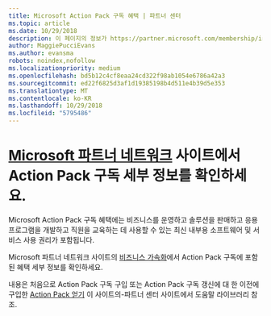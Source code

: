 ```yaml
---
title: Microsoft Action Pack 구독 혜택 | 파트너 센터
ms.topic: article
ms.date: 10/29/2018
description: 이 페이지의 정보가 https://partner.microsoft.com/membership/internal-use-software로 이동했습니다.
author: MaggiePucciEvans
ms.author: evansma
robots: noindex,nofollow
ms.localizationpriority: medium
ms.openlocfilehash: bd5b12c4cf8eaa24cd322f98ab1054e6786a42a3
ms.sourcegitcommit: ed22f6825d3af1d19385198b4d511e4b39d5e353
ms.translationtype: MT
ms.contentlocale: ko-KR
ms.lasthandoff: 10/29/2018
ms.locfileid: "5795486"
---
```

# <a name="get-action-pack-subscription-details-on-the-microsoft-partner-networkhttpspartnermicrosoftcommembershipinternal-use-software-site"></a>[Microsoft 파트너 네트워크](https://partner.microsoft.com/membership/internal-use-software) 사이트에서 Action Pack 구독 세부 정보를 확인하세요. 

Microsoft Action Pack 구독 혜택에는 비즈니스를 운영하고 솔루션을 판매하고 응용 프로그램을 개발하고 직원을 교육하는 데 사용할 수 있는 최신 내부용 소프트웨어 및 서비스 사용 권리가 포함됩니다.

Microsoft 파트너 네트워크 사이트의 [비즈니스 가속화](https://partner.microsoft.com/membership/internal-use-software)에서 Action Pack 구독에 포함된 혜택 세부 정보를 확인하세요.   

내용은 처음으로 Action Pack 구독 구입 또는 Action Pack 구독 갱신에 대 한 이전에 구입한 [Action Pack 얻기](mpn-get-action-pack.md) 이 사이트의-파트너 센터 사이트에서 도움말 라이브러리 참조.



